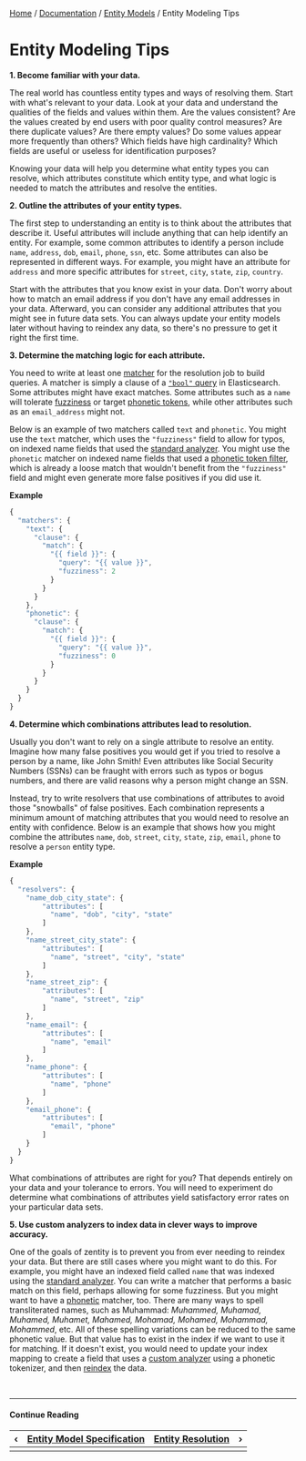 [Home](/) / [Documentation](/docs) / [Entity Models](/docs/entity-models) / Entity Modeling Tips


# <a name="tips"></a>Entity Modeling Tips


**1. Become familiar with your data.**

The real world has countless entity types and ways of resolving them. Start with
what's relevant to your data. Look at your data and understand the qualities of
the fields and values within them. Are the values consistent? Are the values
created by end users with poor quality control measures? Are there duplicate
values? Are there empty values? Do some values appear more frequently than
others? Which fields have high cardinality? Which fields are useful or useless
for identification purposes?

Knowing your data will help you determine what entity types you can resolve,
which attributes constitute which entity type, and what logic is needed to match
the attributes and resolve the entities.

**2. Outline the attributes of your entity types.**

The first step to understanding an entity is to think about the attributes that
describe it. Useful attributes will include anything that can help identify an
entity. For example, some common attributes to identify a person include `name`,
`address`, `dob`, `email`, `phone`, `ssn`, etc. Some attributes can also be
represented in different ways. For example, you might have an attribute for
`address` and more specific attributes for `street`, `city`, `state`, `zip`,
`country`.

Start with the attributes that you know exist in your data. Don't worry about
how to match an email address if you don't have any email addresses in your data.
Afterward, you can consider any additional attributes that you might see in
future data sets. You can always update your entity models later without having
to reindex any data, so there's no pressure to get it right the first time.

**3. Determine the matching logic for each attribute.**

You need to write at least one [matcher](/docs/entity-models/specification#matchers)
for the resolution job to build queries. A matcher is simply a clause of a
[`"bool"` query](https://www.elastic.co/guide/en/elasticsearch/reference/current/query-dsl-bool-query.html)
in Elasticsearch. Some attributes might have exact matches. Some attributes such
as a `name` will tolerate [fuzziness](https://www.elastic.co/guide/en/elasticsearch/reference/current/query-dsl-fuzzy-query.html)
or target [phonetic tokens](https://www.elastic.co/guide/en/elasticsearch/guide/current/phonetic-matching.html),
while other attributes such as an `email_address` might not.

Below is an example of two matchers called `text` and `phonetic`. You might use
the `text` matcher, which uses the `"fuzziness"` field to allow for typos, on
indexed name fields that used the [standard analyzer](https://www.elastic.co/guide/en/elasticsearch/reference/current/analysis-standard-analyzer.html).
You might use the `phonetic` matcher on indexed name fields that used a
[phonetic token filter](https://www.elastic.co/guide/en/elasticsearch/plugins/current/analysis-phonetic-token-filter.html),
which is already a loose match that wouldn't benefit from the `"fuzziness"`
field and might even generate more false positives if you did use it.

**Example**

```javascript
{
  "matchers": {
    "text": {
      "clause": {
        "match": {
          "{{ field }}": {
            "query": "{{ value }}",
            "fuzziness": 2
          }
        }
      }
    },
    "phonetic": {
      "clause": {
        "match": {
          "{{ field }}": {
            "query": "{{ value }}",
            "fuzziness": 0
          }
        }
      }
    }
  }
}
```

**4. Determine which combinations attributes lead to resolution.**
 
Usually you don't want to rely on a single attribute to resolve an entity.
Imagine how many false positives you would get if you tried to resolve a person
by a name, like John Smith! Even attributes like Social Security Numbers (SSNs)
can be fraught with errors such as typos or bogus numbers, and there are valid
reasons why a person might change an SSN.

Instead, try to write resolvers that use combinations of attributes to avoid
those "snowballs" of false positives. Each combination represents a minimum
amount of matching attributes that you would need to resolve an entity with
confidence. Below is an example that shows how you might combine the attributes
`name`, `dob`, `street`, `city`, `state`, `zip`, `email`, `phone` to resolve a
`person` entity type.

**Example**

```javascript
{
  "resolvers": {
    "name_dob_city_state": {
        "attributes": [
          "name", "dob", "city", "state"
        ]
    },
    "name_street_city_state": {
        "attributes": [
          "name", "street", "city", "state"
        ]
    },
    "name_street_zip": {
        "attributes": [
          "name", "street", "zip"
        ]
    },
    "name_email": {
        "attributes": [
          "name", "email"
        ]
    },
    "name_phone": {
        "attributes": [
          "name", "phone"
        ]
    },
    "email_phone": {
        "attributes": [
          "email", "phone"
        ]
    }
  }
}
```

What combinations of attributes are right for you? That depends entirely on your
data and your tolerance to errors. You will need to experiment do determine what
combinations of attributes yield satisfactory error rates on your particular
data sets.

**5. Use custom analyzers to index data in clever ways to improve accuracy.**
 
One of the goals of zentity is to prevent you from ever needing to reindex your
data. But there are still cases where you might want to do this. For example,
you might have an indexed field called `name` that was indexed using the [standard analyzer](https://www.elastic.co/guide/en/elasticsearch/reference/current/analysis-standard-analyzer.html).
You can write a matcher that performs a basic match on this field, perhaps
allowing for some fuzziness. But you might want to have a [phonetic](https://www.elastic.co/guide/en/elasticsearch/plugins/current/analysis-phonetic-token-filter.html)
matcher, too. There are many ways to spell transliterated names, such as
Muhammad: *Muhammed, Muhamad, Muhamed, Muhamet, Mahamed, Mohamad, Mohamed,
Mohammad, Mohammed*, etc. All of these spelling variations can be reduced to the
same phonetic value. But that value has to exist in the index if we want to use
it for matching. If it doesn't exist, you would need to update your index
mapping to create a field that uses a [custom analyzer](https://www.elastic.co/guide/en/elasticsearch/guide/current/custom-analyzers.html)
using a phonetic tokenizer, and then [reindex](https://www.elastic.co/guide/en/elasticsearch/reference/current/docs-reindex.html)
the data.


&nbsp;

----

#### Continue Reading

|&#8249;|[Entity Model Specification](/docs/entity-models/specification)|[Entity Resolution](/docs/entity-resolution)|&#8250;|
|:---|:---|---:|---:|
|    |    |    |    |